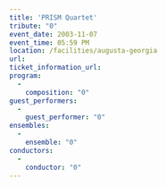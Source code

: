```yaml
---
title: 'PRISM Quartet'
tribute: "0"
event_date: 2003-11-07
event_time: 05:59 PM
location: /facilities/augusta-georgia
url: 
ticket_information_url: 
program: 
  -
    composition: "0"
guest_performers: 
  -
    guest_performer: "0"
ensembles: 
  -
    ensemble: "0"
conductors: 
  -
    conductor: "0"
---
```

